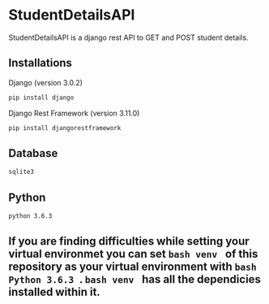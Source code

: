 # StudentDetailsAPI
StudentDetailsAPI is a django rest API to GET and POST student details.

## Installations
Django (version 3.0.2)
```bash
pip install django
```
Django Rest Framework (version 3.11.0)
```bash
pip install djangorestframework
```
## Database
```bash
sqlite3
```

## Python 
```bash
python 3.6.3
```

## If you are finding difficulties while setting your virtual environmet you can set ```bash venv ``` of this repository as your virtual environment with ```bash Python 3.6.3 ```. ```bash venv ``` has all the dependicies installed within it.
